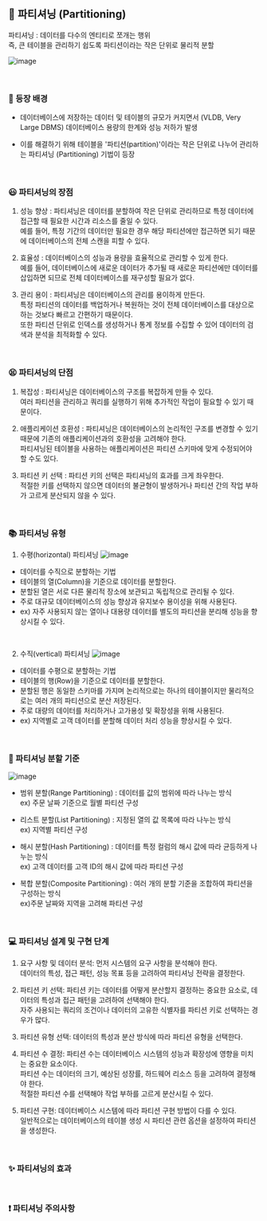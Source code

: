 ## 💾 파티셔닝 (Partitioning)

파티셔닝 : 데이터를 다수의 엔티티로 쪼개는 행위 <br>
즉, 큰 테이블을 관리하기 쉽도록 파티션이라는 작은 단위로 물리적 분할

![image](https://github.com/Woori-FISA-CS-Study/CS-Study/assets/65431814/16647b2a-2003-45e5-8be1-b3e9c96b8632)

<br>

### 🚩 등장 배경
- 데이터베이스에 저장하는 데이터 및 테이블의 규모가 커지면서 (VLDB, Very Large DBMS) 데이터베이스 용량의 한계와 성능 저하가 발생

- 이를 해결하기 위해 테이블을 '파티션(partition)'이라는 작은 단위로 나누어 관리하는 파티셔닝 (Partitioning) 기법이 등장

<br>

### 😃 파티셔닝의 장점
1. 성능 향상 : 파티셔닝은 데이터를 분할하여 작은 단위로 관리하므로 특정 데이터에 접근할 때 필요한 시간과 리소스를 줄일 수 있다.<br>
예를 들어, 특정 기간의 데이터만 필요한 경우 해당 파티션에만 접근하면 되기 때문에 데이터베이스의 전체 스캔을 피할 수 있다.

2. 효율성 : 데이터베이스의 성능과 용량을 효율적으로 관리할 수 있게 한다.<br>
예를 들어, 데이터베이스에 새로운 데이터가 추가될 때 새로운 파티션에만 데이터를 삽입하면 되므로 전체 데이터베이스를 재구성할 필요가 없다.

3. 관리 용이 : 파티셔닝은 데이터베이스의 관리를 용이하게 만든다. <br>
특정 파티션의 데이터를 백업하거나 복원하는 것이 전체 데이터베이스를 대상으로 하는 것보다 빠르고 간편하기 때문이다. <br>
또한 파티션 단위로 인덱스를 생성하거나 통계 정보를 수집할 수 있어 데이터의 검색과 분석을 최적화할 수 있다.

<br>

### 😫 파티셔닝의 단점

1. 복잡성 : 파티셔닝은 데이터베이스의 구조를 복잡하게 만들 수 있다. <br> 여러 파티션을 관리하고 쿼리를 실행하기 위해 추가적인 작업이 필요할 수 있기 때문이다.

2. 애플리케이션 호환성 : 파티셔닝은 데이터베이스의 논리적인 구조를 변경할 수 있기 때문에 기존의 애플리케이션과의 호환성을 고려해야 한다. <br> 파티셔닝된 테이블을 사용하는 애플리케이션은 파티션 스키마에 맞게 수정되어야 할 수도 있다.

3. 파티션 키 선택 : 파티션 키의 선택은 파티셔닝의 효과를 크게 좌우한다. <br> 적절한 키를 선택하지 않으면 데이터의 불균형이 발생하거나 파티션 간의 작업 부하가 고르게 분산되지 않을 수 있다. 

<br>

### 📚 파티셔닝 유형

1. 수평(horizontal) 파티셔닝
![image](https://github.com/Woori-FISA-CS-Study/CS-Study/assets/65431814/8a5232f7-e375-41d5-83a2-e7a79975dd8b)

- 데이터를 수직으로 분할하는 기법
- 테이블의 열(Column)을 기준으로 데이터를 분할한다.
- 분할된 열은 서로 다른 물리적 장소에 보관되고 독립적으로 관리될 수 있다.
- 주로 대규모 데이터베이스의 성능 향상과 유지보수 용이성을 위해 사용된다.
- ex) 자주 사용되지 않는 열이나 대용량 데이터를 별도의 파티션을 분리해 성능을 향상시킬 수 있다.

<br>

2. 수직(vertical) 파티셔닝
![image](https://github.com/Woori-FISA-CS-Study/CS-Study/assets/65431814/936b1cfe-04f5-4031-ac15-61a062f20264)

- 데이터를 수평으로 분할하는 기법
- 테이블의 행(Row)을 기준으로 데이터를 분할한다.
- 분할된 행은 동일한 스키마를 가지며 논리적으로는 하나의 테이블이지만 물리적으로는 여러 개의 파티션으로 분산 저장된다.
- 주로 대량의 데이터를 처리하거나 고가용성 및 확장성을 위해 사용된다.
- ex) 지역별로 고객 데이터를 분할해 데이터 처리 성능을 향상시킬 수 있다.

<br>

### 🎯 파티셔닝 분할 기준
![image](https://github.com/Woori-FISA-CS-Study/CS-Study/assets/65431814/1a84dc59-3176-4304-be76-889fe9a69970)

- 범위 분할(Range Partitioning) : 데이터를 값의 범위에 따라 나누는 방식 <br> ex) 주문 날짜 기준으로 월별 파티션 구성

- 리스트 분할(List Partitioning) : 지정된 열의 값 목록에 따라 나누는 방식 <br> ex) 지역별 파티션 구성

- 해시 분할(Hash Partitioning) : 데이터를 특정 컬럼의 해시 값에 따라 균등하게 나누는 방식 <br> ex) 고객 데이터를 고객 ID의 해시 값에 따라 파티션 구성

- 복합 분할(Composite Partitioning) :
여러 개의 분할 기준을 조합하여 파티션을 구성하는 방식 <br> ex)주문 날짜와 지역을 고려해 파티션 구성
<br>

### 💻 파티셔닝 설계 및 구현 단계

1. 요구 사항 및 데이터 분석: 먼저 시스템의 요구 사항을 분석해야 한다. <br> 데이터의 특성, 접근 패턴, 성능 목표 등을 고려하여 파티셔닝 전략을 결정한다.

2. 파티션 키 선택: 파티션 키는 데이터를 어떻게 분산할지 결정하는 중요한 요소로, 데이터의 특성과 접근 패턴을 고려하여 선택해야 한다. <br> 자주 사용되는 쿼리의 조건이나 데이터의 고유한 식별자를 파티션 키로 선택하는 경우가 많다.
3. 파티션 유형 선택: 데이터의 특성과 분산 방식에 따라 파티션 유형을 선택한다.
4. 파티션 수 결정: 파티션 수는 데이터베이스 시스템의 성능과 확장성에 영향을 미치는 중요한 요소이다. <br> 파티션 수는 데이터의 크기, 예상된 성장률, 하드웨어 리소스 등을 고려하여 결정해야 한다.<br> 적절한 파티션 수를 선택해야 작업 부하를 고르게 분산시킬 수 있다.
5. 파티션 구현:  데이터베이스 시스템에 따라 파티션 구현 방법이 다를 수 있다. <br> 일반적으로는 데이터베이스의 테이블 생성 시 파티션 관련 옵션을 설정하여 파티션을 생성한다.

<br>

### ✨ 파티셔닝의 효과

<br>

### ❗ 파티셔닝 주의사항